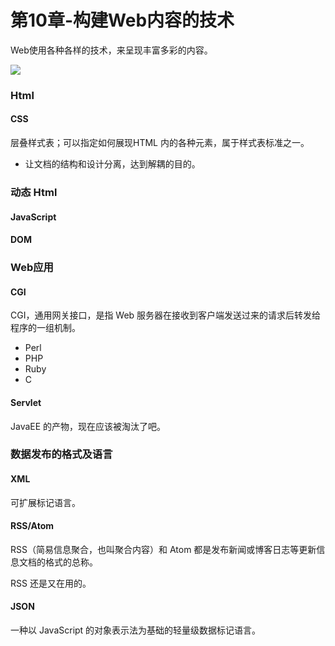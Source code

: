 # 第10章-构建Web内容的技术

Web使用各种各样的技术，来呈现丰富多彩的内容。

<img src="http://ww3.sinaimg.cn/large/98900c07gw1fajfdapnw6j21bm0qm79c.jpg"/>

### Html

#### CSS

层叠样式表；可以指定如何展现HTML 内的各种元素，属于样式表标准之一。

- 让文档的结构和设计分离，达到解耦的目的。

### 动态 Html

#### JavaScript

#### DOM

### Web应用

#### CGI

CGI，通用网关接口，是指 Web 服务器在接收到客户端发送过来的请求后转发给程序的一组机制。

- Perl  
- PHP  
- Ruby  
- C  

#### Servlet

JavaEE 的产物，现在应该被淘汰了吧。

### 数据发布的格式及语言

#### XML

可扩展标记语言。

#### RSS/Atom

RSS（简易信息聚合，也叫聚合内容）和 Atom 都是发布新闻或博客日志等更新信息文档的格式的总称。

RSS 还是又在用的。

#### JSON

一种以 JavaScript 的对象表示法为基础的轻量级数据标记语言。

